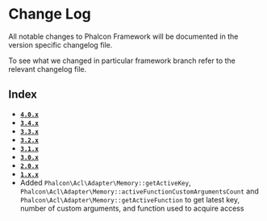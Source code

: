 # Change Log

All notable changes to Phalcon Framework will be documented in the version specific changelog file.

To see what we changed in particular framework branch refer to the relevant changelog file.

## Index

- [**`4.0.x`**](CHANGELOG-4.0.md)
- [**`3.4.x`**](resources/CHANGELOG-3.4.md)
- [**`3.3.x`**](resources/CHANGELOG-3.3.md)
- [**`3.2.x`**](resources/CHANGELOG-3.2.md)
- [**`3.1.x`**](resources/CHANGELOG-3.1.md)
- [**`3.0.x`**](resources/CHANGELOG-3.0.md)
- [**`2.0.x`**](resources/CHANGELOG-2.0.md)
- [**`1.x.x`**](resources/CHANGELOG-1.x.md)
- Added `Phalcon\Acl\Adapter\Memory::getActiveKey`, `Phalcon\Acl\Adapter\Memory::activeFunctionCustomArgumentsCount` and `Phalcon\Acl\Adapter\Memory::getActiveFunction` to get latest key, number of custom arguments, and function used to acquire access

